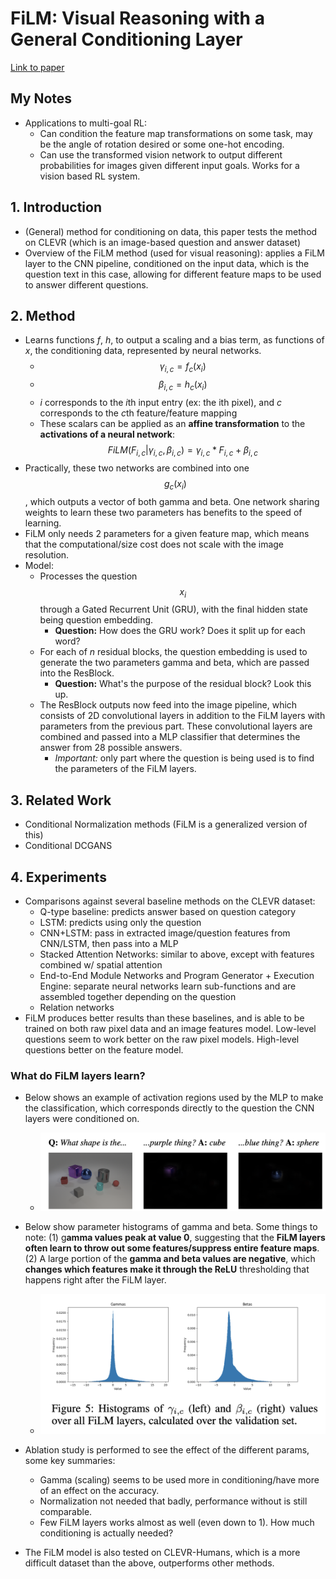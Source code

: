 # FiLM: Visual Reasoning with a General Conditioning Layer

[Link to paper](https://arxiv.org/abs/1709.07871)



## My Notes

- Applications to multi-goal RL:
  - Can condition the feature map transformations on some task, may be the angle of rotation desired or some one-hot encoding.
  - Can use the transformed vision network to output different probabilities for images given different input goals. Works for a vision based RL system.



## 1. Introduction

- (General) method for conditioning on data, this paper tests the method on CLEVR (which is an image-based question and answer dataset)
- Overview of the FiLM method (used for visual reasoning): applies a FiLM layer to the CNN pipeline, conditioned on the input data, which is the question text in this case, allowing for different feature maps to be used to answer different questions.



## 2. Method

- Learns functions *f*, *h*, to output a scaling and a bias term, as functions of *x*, the conditioning data, represented by neural networks.
  - $$\gamma_{i, c} = f_c(x_i)$$
  - $$\beta_{i, c} = h_c(x_i)$$
  - *i* corresponds to the *i*th input entry (ex: the ith pixel), and *c* corresponds to the *c*th feature/feature mapping
  - These scalars can be applied as an **affine transformation** to the **activations of a neural network**: $$FiLM(F_{i, c} | \gamma_{i, c}, \beta_{i, c}) = \gamma_{i, c} * F_{i, c} + \beta_{i, c}$$
- Practically, these two networks are combined into one $$g_c(x_i)$$, which outputs a vector of both gamma and beta. One network sharing weights to learn these two parameters has benefits to the speed of learning.
- FiLM only needs 2 parameters for a given feature map, which means that the computational/size cost does not scale with the image resolution.
- Model:
  - Processes the question $$x_i$$ through a Gated Recurrent Unit (GRU), with the final hidden state being  question embedding.
    - **Question:** How does the GRU work? Does it split up for each word?
  - For each of *n* residual blocks, the question embedding is used to generate the two parameters gamma and beta, which are passed into the ResBlock.
    - **Question:** What's the purpose of the residual block? Look this up.
  - The ResBlock outputs now feed into the image pipeline, which consists of 2D convolutional layers in addition to the FiLM layers with parameters from the previous part. These convolutional layers are combined and passed into a MLP classifier that determines the answer from 28 possible answers.
    - *Important:* only part where the question is being used is to find the parameters of the FiLM layers.



## 3. Related Work

- Conditional Normalization methods (FiLM is a generalized version of this)
- Conditional DCGANS



## 4. Experiments

- Comparisons against several baseline methods on the CLEVR dataset:
  - Q-type baseline: predicts answer based on question category
  - LSTM: predicts using only the question
  - CNN+LSTM: pass in extracted image/question features from CNN/LSTM, then pass into a MLP
  - Stacked Attention Networks: similar to above, except with features combined w/ spatial attention
  - End-to-End Module Networks and Program Generator + Execution Engine: separate neural networks learn sub-functions and are assembled together depending on the question
  - Relation networks
- FiLM produces better results than these baselines, and is able to be trained on both raw pixel data and an image features model. Low-level questions seem to work better on the raw pixel models. High-level questions better on the feature model.

### What do FiLM layers learn?

- Below shows an example of activation regions used by the MLP to make the classification, which corresponds directly to the question the CNN layers were conditioned on.
  - ![example_classification](images/film/example_classification.png)
- Below show parameter histograms of gamma and beta. Some things to note: (1) g**amma values peak at value 0**, suggesting that the **FiLM layers often learn to throw out some features/suppress entire feature maps**. (2) A large portion of the **gamma and beta values are negative**, which **changes which features make it through the ReLU** thresholding that happens right after the FiLM layer.
  - ![param_values](images/film/param_values.png)

- Ablation study is performed to see the effect of the different params, some key summaries:
  - Gamma (scaling) seems to be used more in conditioning/have more of an effect on the accuracy.
  - Normalization not needed that badly, performance without is still comparable.
  - Few FiLM layers works almost as well (even down to 1). How much conditioning is actually needed?
- The FiLM model is also tested on CLEVR-Humans, which is a more difficult dataset than the above, outperforms other methods.